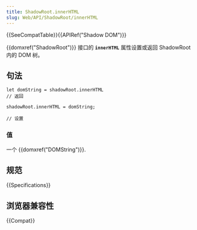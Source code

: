 ```yaml
---
title: ShadowRoot.innerHTML
slug: Web/API/ShadowRoot/innerHTML
---
```


{{SeeCompatTable}}{{APIRef("Shadow DOM")}}

{{domxref("ShadowRoot")}} 接口的 **`innerHTML`** 属性设置或返回 ShadowRoot 内的 DOM 树。

## 句法

```plain
let domString = shadowRoot.innerHTML
// 返回

shadowRoot.innerHTML = domString;

// 设置
```

### 值

一个 {{domxref("DOMString")}}.

## 规范

{{Specifications}}

## 浏览器兼容性

{{Compat}}
